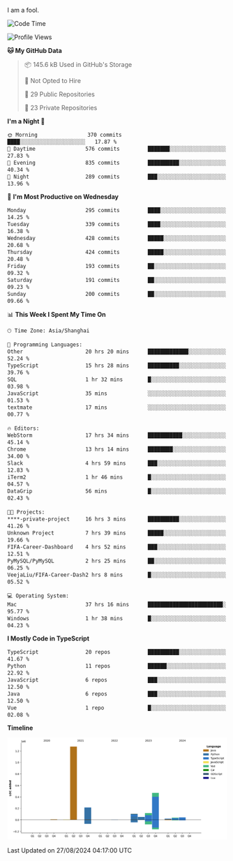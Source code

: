 I am a fool.

<!--START_SECTION:waka-->
![Code Time](http://img.shields.io/badge/Code%20Time-1%2C725%20hrs%2034%20mins-blue)

![Profile Views](http://img.shields.io/badge/Profile%20Views-3-blue)

**🐱 My GitHub Data** 

> 📦 145.6 kB Used in GitHub's Storage 
 > 
> 🚫 Not Opted to Hire
 > 
> 📜 29 Public Repositories 
 > 
> 🔑 23 Private Repositories 
 > 
**I'm a Night 🦉** 

```text
🌞 Morning                370 commits         ████░░░░░░░░░░░░░░░░░░░░░   17.87 % 
🌆 Daytime                576 commits         ███████░░░░░░░░░░░░░░░░░░   27.83 % 
🌃 Evening                835 commits         ██████████░░░░░░░░░░░░░░░   40.34 % 
🌙 Night                  289 commits         ███░░░░░░░░░░░░░░░░░░░░░░   13.96 % 
```
📅 **I'm Most Productive on Wednesday** 

```text
Monday                   295 commits         ████░░░░░░░░░░░░░░░░░░░░░   14.25 % 
Tuesday                  339 commits         ████░░░░░░░░░░░░░░░░░░░░░   16.38 % 
Wednesday                428 commits         █████░░░░░░░░░░░░░░░░░░░░   20.68 % 
Thursday                 424 commits         █████░░░░░░░░░░░░░░░░░░░░   20.48 % 
Friday                   193 commits         ██░░░░░░░░░░░░░░░░░░░░░░░   09.32 % 
Saturday                 191 commits         ██░░░░░░░░░░░░░░░░░░░░░░░   09.23 % 
Sunday                   200 commits         ██░░░░░░░░░░░░░░░░░░░░░░░   09.66 % 
```


📊 **This Week I Spent My Time On** 

```text
🕑︎ Time Zone: Asia/Shanghai

💬 Programming Languages: 
Other                    20 hrs 20 mins      █████████████░░░░░░░░░░░░   52.24 % 
TypeScript               15 hrs 28 mins      ██████████░░░░░░░░░░░░░░░   39.76 % 
SQL                      1 hr 32 mins        █░░░░░░░░░░░░░░░░░░░░░░░░   03.98 % 
JavaScript               35 mins             ░░░░░░░░░░░░░░░░░░░░░░░░░   01.53 % 
textmate                 17 mins             ░░░░░░░░░░░░░░░░░░░░░░░░░   00.77 % 

🔥 Editors: 
WebStorm                 17 hrs 34 mins      ███████████░░░░░░░░░░░░░░   45.14 % 
Chrome                   13 hrs 14 mins      ████████░░░░░░░░░░░░░░░░░   34.00 % 
Slack                    4 hrs 59 mins       ███░░░░░░░░░░░░░░░░░░░░░░   12.83 % 
iTerm2                   1 hr 46 mins        █░░░░░░░░░░░░░░░░░░░░░░░░   04.57 % 
DataGrip                 56 mins             █░░░░░░░░░░░░░░░░░░░░░░░░   02.43 % 

🐱‍💻 Projects: 
****-private-project     16 hrs 3 mins       ██████████░░░░░░░░░░░░░░░   41.26 % 
Unknown Project          7 hrs 39 mins       █████░░░░░░░░░░░░░░░░░░░░   19.66 % 
FIFA-Career-Dashboard    4 hrs 52 mins       ███░░░░░░░░░░░░░░░░░░░░░░   12.51 % 
PyMySQL/PyMySQL          2 hrs 25 mins       ██░░░░░░░░░░░░░░░░░░░░░░░   06.25 % 
VeejaLiu/FIFA-Career-Dash2 hrs 8 mins        █░░░░░░░░░░░░░░░░░░░░░░░░   05.52 % 

💻 Operating System: 
Mac                      37 hrs 16 mins      ████████████████████████░   95.77 % 
Windows                  1 hr 38 mins        █░░░░░░░░░░░░░░░░░░░░░░░░   04.23 % 
```

**I Mostly Code in TypeScript** 

```text
TypeScript               20 repos            ██████████░░░░░░░░░░░░░░░   41.67 % 
Python                   11 repos            ██████░░░░░░░░░░░░░░░░░░░   22.92 % 
JavaScript               6 repos             ███░░░░░░░░░░░░░░░░░░░░░░   12.50 % 
Java                     6 repos             ███░░░░░░░░░░░░░░░░░░░░░░   12.50 % 
Vue                      1 repo              █░░░░░░░░░░░░░░░░░░░░░░░░   02.08 % 
```



**Timeline**

![Lines of Code chart](https://raw.githubusercontent.com/VeejaLiu/VeejaLiu/master/assets/bar_graph.png)


 Last Updated on 27/08/2024 04:17:00 UTC
<!--END_SECTION:waka-->
